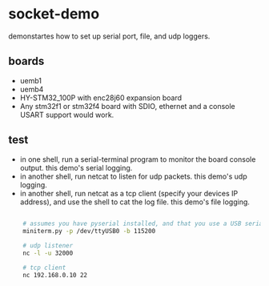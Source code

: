 socket-demo
===========

demonstartes how to set up serial port, file, and udp loggers. 


boards
------

 - uemb1 
 - uemb4
 - HY-STM32_100P with enc28j60 expansion board
 - Any stm32f1 or stm32f4 board with SDIO, ethernet and a console USART support would work.


test
----

 - in one shell, run a serial-terminal program to monitor the board console output. this demo's serial logging.
 - in another shell, run netcat to listen for udp packets. this demo's udp logging.
 - in another shell, run netcat as a tcp client (specify your devices IP address), and use the shell to cat the log file. this demo's file logging.
 
``` bash
	
	# assumes you have pyserial installed, and that you use a USB serial port cable
	miniterm.py -p /dev/ttyUSB0 -b 115200

```

``` bash
	# udp listener
	nc -l -u 32000
```

``` bash
	# tcp client
	nc 192.168.0.10 22
```
